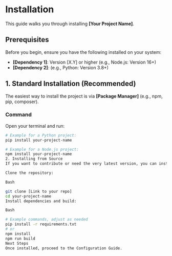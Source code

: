 # Installation

This guide walks you through installing **[Your Project Name]**.

## Prerequisites

Before you begin, ensure you have the following installed on your system:

* **[Dependency 1]**: Version [X.Y] or higher (e.g., Node.js: Version 16+)
* **[Dependency 2]**: (e.g., Python: Version 3.8+)

## 1. Standard Installation (Recommended)

The easiest way to install the project is via **[Package Manager]** (e.g., npm, pip, composer).

### Command

Open your terminal and run:

```bash
# Example for a Python project:
pip install your-project-name

# Example for a Node.js project:
npm install your-project-name
2. Installing from Source
If you want to contribute or need the very latest version, you can install directly from the source code.

Clone the repository:

Bash

git clone [Link to your repo]
cd your-project-name
Install dependencies and build:

Bash

# Example commands, adjust as needed
pip install -r requirements.txt
# or
npm install
npm run build
Next Steps
Once installed, proceed to the Configuration Guide.







